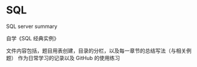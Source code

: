 # SQL
SQL server summary

自学《SQL 经典实例》

文件内容包括，题目用表创建，目录的分栏，以及每一章节的总结写法（与相关例题）
作为日常学习的记录以及 GitHub 的使用练习

